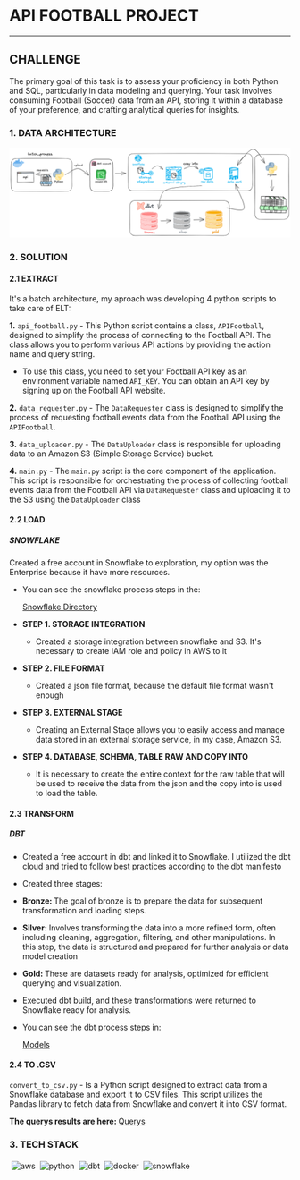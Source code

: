 # API FOOTBALL PROJECT
<hr>

## CHALLENGE 
<p>The primary goal of this task is to assess your proficiency in both Python and SQL,
particularly in data modeling and querying. Your task involves consuming Football (Soccer)
data from an API, storing it within a database of your preference, and crafting analytical
queries for insights.
</p>

### 1. DATA ARCHITECTURE

![Project Architecture](docs/img/api_football.png)

### 2. SOLUTION

#### 2.1 EXTRACT 
<p> It's a batch architecture, my aproach was developing 4 python scripts to take care of ELT:</p>

<b>1.</b> ```api_football.py``` - This Python script contains a class, `APIFootball`, designed to simplify the process of connecting to the Football API. The class allows you to perform various API actions by providing the action name and query string.
- To use this class, you need to set your Football API key as an environment variable named `API_KEY`. You can obtain an API key by signing up on the Football API website.


<b>2.</b> ```data_requester.py``` - The `DataRequester` class is designed to simplify the process of requesting football events data from the Football API using the `APIFootball`.

<b>3.</b> ```data_uploader.py``` - The `DataUploader` class is responsible for uploading data to an Amazon S3 (Simple Storage Service) bucket. 

<b>4.</b> ```main.py``` - The `main.py` script is the core component of the application. This script is responsible for orchestrating the process of collecting football events data from the Football API via `DataRequester` class and uploading it to the S3 using the `DataUploader` class

#### 2.2 LOAD 

 ##### SNOWFLAKE
 <p> Created a free account in Snowflake to exploration, my option was the Enterprise because it have more resources. </p> 

  - <p>You can see the snowflake process steps in the: 
     
     [Snowflake Directory](./snowflake/steps/)</p>
>
  - <b>STEP 1. STORAGE INTEGRATION</b>
    - <p>Created a storage integration between snowflake and S3. It's necessary to create IAM role and policy in AWS to it</p>
  - <b>STEP 2. FILE FORMAT</b>
    - <p>Created a json file format, because the default file format wasn't enough</p>
  - <b>STEP 3. EXTERNAL STAGE</b>
    - <p>Creating an External Stage allows you to easily access and manage data stored in an external storage service, in my case, Amazon S3.</p>
  - <b>STEP 4. DATABASE, SCHEMA, TABLE RAW AND COPY INTO</b>
    - <p>It is necessary to create the entire context for the raw table that will be used to receive the data from the json and the copy into is used to load the table.</p>


#### 2.3 TRANSFORM

##### DBT 
  - <p> Created a free account in dbt and linked it to Snowflake. I utilized the dbt cloud and tried to follow best practices according to the dbt manifesto</p>
  - <p>Created three stages: </p>
  - <p> <b> Bronze: </b> The goal of bronze is to prepare the data for subsequent transformation and loading steps.</p>
  - <p> <b> Silver: </b>  Involves transforming the data into a more refined form, often including cleaning, aggregation, filtering, and other manipulations. In this step, the data is structured and prepared for further analysis or data model creation </p>
  - <p> <b>  Gold: </b> These are datasets ready for analysis, optimized for efficient querying and visualization. </p>
  - <p> Executed dbt build, and these transformations were returned to Snowflake ready for analysis.</p>
  - <p>You can see the dbt process steps in: 
     
     [Models](./models/)</p>

#### 2.4 TO .CSV 
```convert_to_csv.py``` - Is a Python script designed to extract data from a Snowflake database and export it to CSV files. This script utilizes the Pandas library to fetch data from Snowflake and convert it into CSV format. 

<b> The querys results are here: </b> [Querys](./data_csv/csv/)

### 3. TECH STACK 
<img src="./docs/img/aws.png" alt="aws" style="vertical-align:top; margin:4px; height:40px; width:40px"><img src="./docs/img/python.png" alt="python" style="vertical-align:top; margin:4px; height:40px; width:40px"><img src="./docs/img/dbt.png" alt="dbt" style="vertical-align:top; margin:4px; height:40px; width:100px"><img src="./docs/img/docker.png" alt="docker" style="vertical-align:top; margin:4px; height:40px; width:40px"><img src="./docs/img/snowflake.png" alt="snowflake" style="vertical-align:top; margin:4px; height:40px; width:40px">






